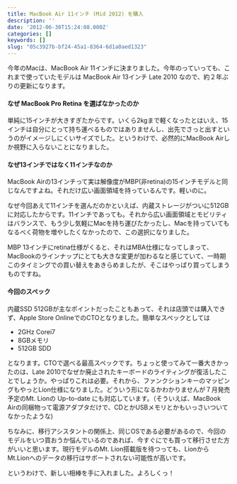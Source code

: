 ```yaml
---
title: MacBook Air 11インチ (Mid 2012) を購入
description: ''
date: '2012-06-30T15:24:08.000Z'
categories: []
keywords: []
slug: "05c3927b-bf24-45a1-8364-6d1a0aed1323"
---
```

今年のMacは、MacBook Air 11インチに決まりました。今年のっていっても、これまで使っていたモデルは MacBook Air 13インチ Late 2010 なので、約２年ぶりの更新になります。

#### なぜ MacBook Pro Retina を選ばなかったのか

単純に15インチが大きすぎたからです。いくら2kgまで軽くなったとはいえ、15インチは自分にとって持ち運べるものではありませんし、出先でさっと出すというのがイメージしにくいサイズでした。というわけで、必然的にMacBook Airしか視野に入らないことになりました。

#### なぜ13インチではなく11インチなのか

MacBook Airの13インチって実は解像度がMBP(非retina)の15インチモデルと同じなんですよね。それだけ広い画面領域を持っているんです。軽いのに。  
  
なぜ今回あえて11インチを選んだのかといえば、内蔵ストレージがついに512GBに対応したからです。11インチであっても。それから広い画面領域とモビリティはバランスで、もう少し気軽にMacを持ち運びたかったし、Macを持っていてもなるべく荷物を増やしたくなかったので、この選択になりました。

MBP 13インチにretina仕様がくると、それはMBA仕様になってしまって、MacBookのラインナップにとても大きな変更が加わるなと感じていて、一時期このタイミングでの買い替えをあきらめましたが、そこはやっぱり買ってしまうものですね。

#### 今回のスペック

内蔵SSD 512GBが主なポイントだったこともあって、それは店頭では購入できず、Apple Store OnlineでのCTOとなりました。簡単なスペックとしては

*   2GHz Corei7
*   8GBメモリ
*   512GB SDD

となります。CTOで選べる最高スペックです。ちょっと使ってみて一番大きかったのは、Late 2010でなぜか廃止されたキーボードのライティングが復活したことでしょうか。やっぱりこれは必要。それから、ファンクションキーのマッピングもやっとLion仕様になりました。どういう形になるかわかりませんが７月発売予定のMt. Lionの Up-to-date にも対応しています。（そういえば、MacBook Airの同梱物って電源アダプタだけで、CDとかUSBメモリとかもいっさいついてなかったような)

ちなみに、移行アシスタントの関係上、同じOSである必要があるので、今回のモデルをいつ買おうか悩んでいるのであれば、今すぐにでも買って移行させた方がいいと思います。現行モデルのMt. Lion搭載版を待つっても、LionからMt.Lionへのデータの移行はサポートされない可能性が高いです。

というわけで、新しい相棒を手に入れました。よろしくっ！